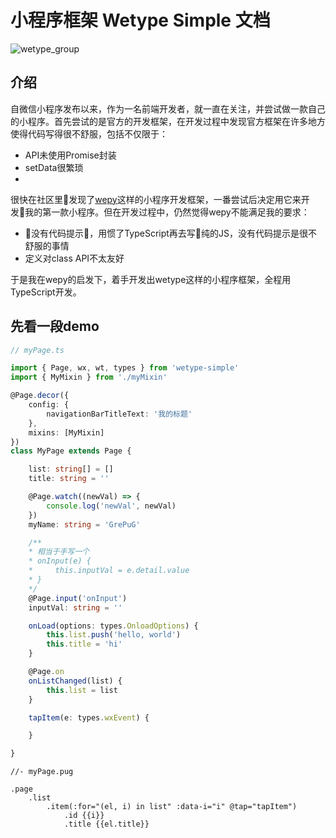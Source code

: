 # 小程序框架 Wetype Simple 文档

![wetype_group](http://ac-29n1vuqk.clouddn.com/ab3025c1e159febe3d98.png)


## 介绍

自微信小程序发布以来，作为一名前端开发者，就一直在关注，并尝试做一款自己的小程序。首先尝试的是官方的开发框架，在开发过程中发现官方框架在许多地方使得代码写得很不舒服，包括不仅限于：

- API未使用Promise封装
- setData很繁琐
- 
很快在社区里发现了[wepy](https://github.com/tencent/wepy)这样的小程序开发框架，一番尝试后决定用它来开发我的第一款小程序。但在开发过程中，仍然觉得wepy不能满足我的要求：

- 没有代码提示，用惯了TypeScript再去写纯的JS，没有代码提示是很不舒服的事情
- 定义对class API不太友好

于是我在wepy的启发下，着手开发出wetype这样的小程序框架，全程用TypeScript开发。

## 先看一段demo

````typescript
// myPage.ts

import { Page, wx, wt, types } from 'wetype-simple'
import { MyMixin } from './myMixin'

@Page.decor({
    config: {
        navigationBarTitleText: '我的标题'
    },
    mixins: [MyMixin]
})
class MyPage extends Page {

    list: string[] = []
    title: string = ''

    @Page.watch((newVal) => {
        console.log('newVal', newVal)
    })
    myName: string = 'GrePuG'

    /**
    * 相当于手写一个
    * onInput(e) {
    *     this.inputVal = e.detail.value
    * }
    */
    @Page.input('onInput')
    inputVal: string = ''

    onLoad(options: types.OnloadOptions) {
        this.list.push('hello, world')
        this.title = 'hi'
    }

    @Page.on
    onListChanged(list) {
        this.list = list
    }

    tapItem(e: types.wxEvent) {

    }

}

````

````pug
//- myPage.pug

.page
    .list
        .item(:for="(el, i) in list" :data-i="i" @tap="tapItem")
            .id {{i}}
            .title {{el.title}}

````